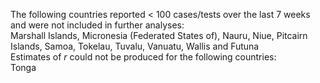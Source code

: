 The following countries reported < 100 cases/tests over the last 7 weeks and were not included in further analyses:<br>Marshall Islands, Micronesia (Federated States of), Nauru, Niue, Pitcairn Islands, Samoa, Tokelau, Tuvalu, Vanuatu, Wallis and Futuna
<br>
Estimates of *r* could not be produced for the following countries:<br>Tonga
<br>
